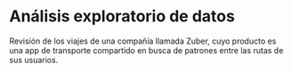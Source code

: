 # Análisis exploratorio de datos
Revisión de los viajes de una compañía llamada Zuber, cuyo producto es una app de transporte compartido en busca de patrones entre las rutas de sus usuarios. 
